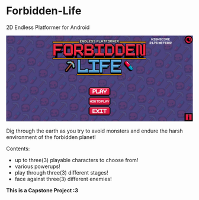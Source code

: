 # Forbidden-Life
2D Endless Platformer for Android

	
![ALT](Images\Menu.jpg)

Dig through the earth as you try to avoid monsters and endure the harsh environment of the forbidden planet!

Contents:
- up to three(3) playable characters to choose from!
- various powerups!
- play through three(3) different stages!
- face against three(3) different enemies!

**This is a Capstone Project :3**
